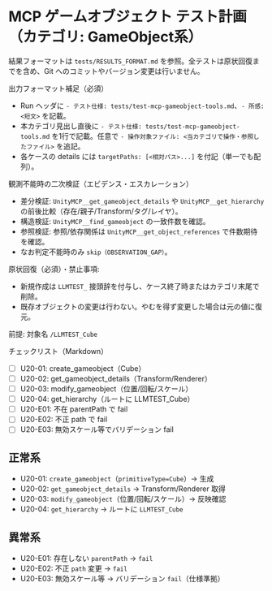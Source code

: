 # MCP ゲームオブジェクト テスト計画（カテゴリ: GameObject系）

結果フォーマットは `tests/RESULTS_FORMAT.md` を参照。全テストは原状回復までを含め、Git へのコミットやバージョン変更は行いません。

出力フォーマット補足（必須）
- Run ヘッダに `- テスト仕様: tests/test-mcp-gameobject-tools.md`、`- 所感: <短文>` を記載。
- 本カテゴリ見出し直後に `- テスト仕様: tests/test-mcp-gameobject-tools.md` を1行で記載。任意で `- 操作対象ファイル: <当カテゴリで操作・参照したファイル>` を追記。
- 各ケースの details には `targetPaths: [<相対パス>...]` を付記（単一でも配列）。

観測不能時の二次検証（エビデンス・エスカレーション）
- 差分検証: `UnityMCP__get_gameobject_details` や `UnityMCP__get_hierarchy` の前後比較（存在/親子/Transform/タグ/レイヤ）。
- 構造検証: `UnityMCP__find_gameobject` の一致件数を確認。
- 参照検証: 参照/依存関係は `UnityMCP__get_object_references` で件数期待を確認。
- なお判定不能時のみ `skip（OBSERVATION_GAP）`。

原状回復（必須）・禁止事項:
- 新規作成は `LLMTEST_` 接頭辞を付与し、ケース終了時またはカテゴリ末尾で削除。
- 既存オブジェクトの変更は行わない。やむを得ず変更した場合は元の値に復元。

前提: 対象名 `/LLMTEST_Cube`

チェックリスト（Markdown）
- [ ] U20-01: create_gameobject（Cube）
- [ ] U20-02: get_gameobject_details（Transform/Renderer）
- [ ] U20-03: modify_gameobject（位置/回転/スケール）
- [ ] U20-04: get_hierarchy（ルートに LLMTEST_Cube）
- [ ] U20-E01: 不在 parentPath で fail
- [ ] U20-E02: 不正 path で fail
- [ ] U20-E03: 無効スケール等でバリデーション fail

## 正常系

- U20-01: `create_gameobject`（`primitiveType=Cube`）→ 生成
- U20-02: `get_gameobject_details` → Transform/Renderer 取得
- U20-03: `modify_gameobject`（位置/回転/スケール）→ 反映確認
- U20-04: `get_hierarchy` → ルートに `LLMTEST_Cube`

## 異常系

- U20-E01: 存在しない `parentPath` → `fail`
- U20-E02: 不正 `path` 変更 → `fail`
- U20-E03: 無効スケール等 → バリデーション `fail`（仕様準拠）
